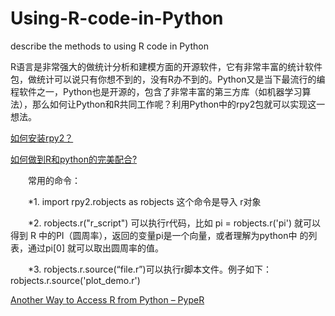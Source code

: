 # Using-R-code-in-Python
describe the methods to using R code in Python 

R语言是非常强大的做统计分析和建模方面的开源软件，它有非常丰富的统计软件包，做统计可以说只有你想不到的，没有R办不到的。Python又是当下最流行的编程软件之一，Python也是开源的，包含了非常丰富的第三方库（如机器学习算法），那么如何让Python和R共同工作呢？利用Python中的rpy2包就可以实现这一想法。

[如何安装rpy2？](https://cloud.tencent.com/developer/article/1107306)

[如何做到R和python的完美配合?](https://www.zhihu.com/question/38461788)

　　常用的命令：

　　*1. import rpy2.robjects as robjects    这个命令是导入 r对象

　　*2. robjects.r("r_script") 可以执行r代码，比如 pi = robjects.r('pi') 就可以得到 R 中的PI（圆周率），返回的变量pi是一个向量，或者理解为python中        的列表，通过pi[0] 就可以取出圆周率的值。

　　*3. robjects.r.source(“file.r”)可以执行r脚本文件。例子如下：robjects.r.source('plot_demo.r')
  
[Another Way to Access R from Python – PypeR](https://statcompute.wordpress.com/2012/11/29/another-way-to-access-r-from-python-pyper/)

